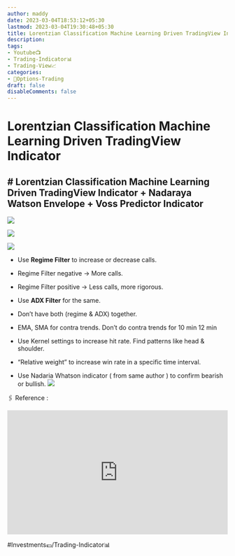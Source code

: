 ```yaml
---
author: maddy
date: 2023-03-04T18:53:12+05:30
lastmod: 2023-03-04T19:30:48+05:30
title: Lorentzian Classification Machine Learning Driven TradingView Indicator
description: 
tags:
- Youtube📺
- Trading-Indicator📊
- Trading-View📈 
categories: 
- 🤹Options-Trading
draft: false
disableComments: false
---
```

# Lorentzian Classification Machine Learning Driven TradingView Indicator

## # Lorentzian Classification Machine Learning Driven TradingView Indicator + Nadaraya Watson Envelope + Voss Predictor Indicator

![](https://i.imgur.com/Pcf7S1g.png)


![](https://i.imgur.com/T3xVF9N.png)

![](https://i.imgur.com/mVqtyZf.png)

- Use **Regime Filter** to increase or decrease calls.
- Regime Filter negative → More calls.
- Regime Filter positive → Less calls, more rigorous.
- Use **ADX Filter** for the same.

- Don’t have both (regime & ADX)  together.
- EMA, SMA for contra trends. Don’t do contra trends for 10 min 12 min

- Use Kernel settings to increase hit rate. Find patterns like head & shoulder.
- “Relative weight” to increase win rate in a specific time interval.
- Use Nadaria Whatson indicator ( from same author ) to confirm bearish or bullish.
![](https://i.imgur.com/3XKR5Nm.png)

🖇️ Reference :

<div style="position:relative;width:100%;overflow:hidden;padding-top:56.25%;">
<iframe frameborder="0" title="YouTube video player" type="text/html" src="https://www.youtube.com/embed/AdINVvnJfX4?		&enablejsapi=1&modestbranding=1&rel=0&iv_load_policy=3&color=white&start=05&widget_referrer=Mahadevan%20Iyer&hl=en" allow="accelerometer; autoplay; clipboard-write; encrypted-media; gyroscope; picture-in-picture" allowfullscreen style='position:absolute;bottom:0;width:100%;height:100%;'></iframe>
</div>

#Investments💷/Trading-Indicator📊 